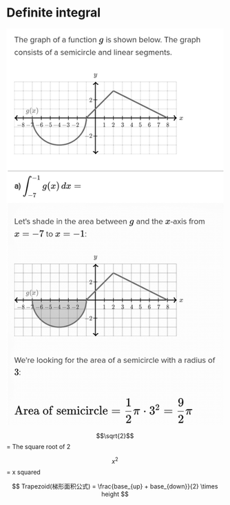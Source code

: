 # Definite integral

![](../../../.gitbook/assets/definite_integral.png)

$$\sqrt{2}$$ = The square root of 2

$$x^2$$ = x squared

$$
Trapezoid(梯形面积公式) = \frac{base_{up} + base_{down}}{2} \times height
$$

